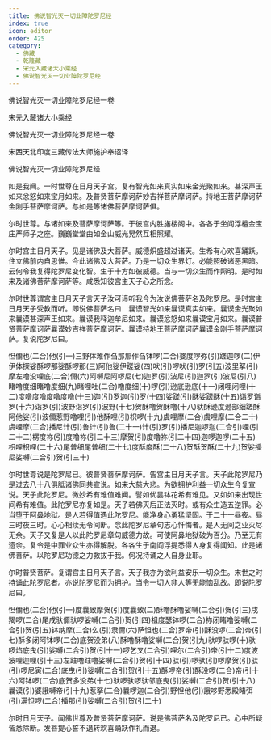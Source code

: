 ```yaml
---
title: 佛说智光灭一切业障陀罗尼经
index: true
icon: editor
order: 425
category:
  - 佛藏
  - 乾隆藏
  - 宋元入藏诸大小乘经
  - 佛说智光灭一切业障陀罗尼经
---
```


佛说智光灭一切业障陀罗尼经一卷  

宋元入藏诸大小乘经  

佛说智光灭一切业障陀罗尼经一卷  

宋西天北印度三藏传法大师施护奉诏译  

佛说智光灭一切业障陀罗尼经  

如是我闻。一时世尊在日月天子宫。复有智光如来真实如来金光聚如来。甚深声王如来忿怒如来宝月如来。及普贤菩萨摩诃萨妙吉祥菩萨摩诃萨。持地王菩萨摩诃萨金刚手菩萨摩诃萨。与如是等诸佛菩萨摩诃萨俱。  

尔时世尊。与诸如来及菩萨摩诃萨等。于彼宫内胜旛楼阁中。各各于坐阎浮檀金宝庄严师子之座。巍巍堂堂由如金山威光晃然互相照耀。  

尔时宫主日月天子。见是诸佛及大菩萨。威德炽盛超过诸天。生希有心欢喜踊跃。住立佛前内自思惟。今此诸佛及大菩萨。乃是一切众生界灯。必能照破诸恶黑暗。云何令我复得陀罗尼变化智。生于十方如彼威德。当与一切众生而作照明。是时如来及诸佛菩萨摩诃萨等。咸悉知彼宫主天子心之所念。  

尔时世尊谓宫主日月天子言天子汝可谛听我今为汝说佛菩萨名及陀罗尼。是时宫主日月天子受教而听。即说佛菩萨名曰　曩谟智光如来曩谟真实如来。曩谟金光聚如来曩谟甚深声王如来。曩谟我释迦牟尼如来。曩谟忿怒如来曩谟宝月如来。曩谟普贤菩萨摩诃萨曩谟妙吉祥菩萨摩诃萨。曩谟持地王菩萨摩诃萨曩谟金刚手菩萨摩诃萨。复说陀罗尼曰。  

怛儞也(二合)他(引一)三野体难作刍那那作刍钵啰(二合)婆度啰弥(引)蹉迦啰(二)伊伊体探娑酥啰那娑酥啰那(三)阿他娑伊蹉娑(四)吠(引)啰吠(引)罗(引五)波里拏(引)摩左噜没哩底(二合)儞(六)阿嚩尼阿啰尼(七)迦罗(引)波尼(引)迦罗(引)波尼(引八)睹噜度细睹噜度细(九)睹哩吐(二合)噜度细(十)啰(引)逊底逊底(十一)闭哩闭哩(十二)度噜度噜度噜度噜(十三)迦(引)罗迦(引)罗(十四)娑蹉(引)酥娑蹉酥(十五)诣罗诣罗(十六)诣罗(引)波野诣罗(引)波野(十七)贺酥噜贺酥噜(十八)驮酥逊度逊部细蹉酥阿他娑(引)波儞惹野噜哩(引)他酥哩(引)枳啰(十九)虞哩摩(二合)虞哩摩(二合二十)虞哩摩(二合)播尼计(引)鲁计(引)鲁(二十一)计(引)罗(引)播尼迦啰迦(二合引)哩(引二十二)楞度祢(引)度噜祢(引二十三)摩贺(引)度噜祢(引二十四)迦啰迦啰(二十五)枳哩枳哩(二十六)尾普细尾普细(二十七)度酥度酥(二十八)贺酥贺酥(二十九)贺娑播尼娑嚩(二合引)贺(引三十)  

尔时世尊说是陀罗尼已。彼普贤菩萨摩诃萨。告宫主日月天子言。天子此陀罗尼乃是过去八十八俱胝诸佛同共宣说。如来大慈大悲。为欲拥护利益一切众生今复宣说。天子此陀罗尼。微妙希有难值难闻。譬如优昙钵花希有难见。又如如来出现世间希有难值。此陀罗尼亦复如是。天子若佛灭后正法灭时。或有众生造五逆罪。必当堕于阿鼻地狱。是人若得值遇此陀罗尼。能净身心勇猛坚固。于二十一昼夜。昼三时夜三时。心心相续无令间断。念此陀罗尼章句志心忏悔者。是人无间之业灭尽无余。天子又复是人以此陀罗尼章句威德力故。可使阿鼻地狱破为百分。乃至无有遗余。复令是中罪业众生亦得解脱。各各生于南阎浮提悉得人身复得闻知。此是诸佛菩萨。以陀罗尼功德之力救拔于我。何况持诵之人自身业耶。  

尔时普贤菩萨。复谓宫主日月天子言。天子我亦为欲利益安乐一切众生。末世之时持诵此陀罗尼者。亦说陀罗尼而为拥护。当令一切人非人等无能恼乱故。即说陀罗尼曰。  

怛儞也(二合)他(引一)度曩致摩贺(引)度曩致(二)酥噜酥噜娑嚩(二合引)贺(引三)戌羯啰(二合)尾戌驮儞驮啰娑嚩(二合引)贺(引四)祖度瑟钵啰(二合)祢闭睹噜娑嚩(二合引)贺(引五)钵纳摩(二合)么(引)隶儞(六)萨怛也(二合)罗帝(引)酥没啰(二合)帝(引七)酥多闭阿钵啰(二合)底贺没弟(八)酥噜酥噜娑嚩(二合)贺(引九)驮啰驮啰(十)驮啰焰底曳(引)娑嚩(二合引)贺(引十一)啰乞叉(二合引)哩尔(二合引)帝(引十二)度波波哩迦哩(引十三)左跓噜跓噜娑嚩(二合引)贺(引十四)驮(引)啰驮(引)啰摩贺(引)驮(引)啰尼寅(二合)底曳(引)娑嚩(二合引)贺(引十五)酥啰帝(引)酥没啰(二合)帝(引十六)阿钵啰(二合)底贺多没弟(十七)驮啰驮啰驮邻底曳(引)娑嚩(二合引)贺(引十八)曩谟(引)婆誐嚩帝(引十九)惹拏(二合)曩啰迦(二合引)野怛他(引)誐哆野悉殿睹弭(引)满怛啰(二合)播那(引)娑嚩(二合引)贺(引二十)  

尔时日月天子。闻佛世尊及普贤菩萨摩诃萨。说是佛菩萨名及陀罗尼已。心中所疑皆悉除断。发菩提心誓不退转欢喜踊跃作礼而退。  
